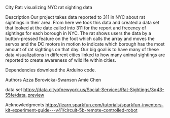 City Rat: visualizing NYC rat sighting data

Description
Our project takes data reported to 311 in NYC about rat sightings in their area. 
From here we took this data and created a data set that looked at the date called into 311 for the report and frecency of sightings for each borough in NYC. 
The rat shows users the data by a button-pressed feature on the foot which calls the array and moves the servos and the DC motors in motion to 
indicate which borough has the most amount of rat sightings on that day. 
Our big goal is to have many of these data visualizations in different cities linked to how many animal sightings are reported to create awareness of wildlife within cities. 

Dependencies
download the Arduino code. 

Authors
Azza Borovicka-Swanson
Amie Chen

data set
https://data.cityofnewyork.us/Social-Services/Rat-Sightings/3q43-55fe/data_preview

Acknowledgments
https://learn.sparkfun.com/tutorials/sparkfun-inventors-kit-experiment-guide---v41/circuit-5b-remote-controlled-robot
